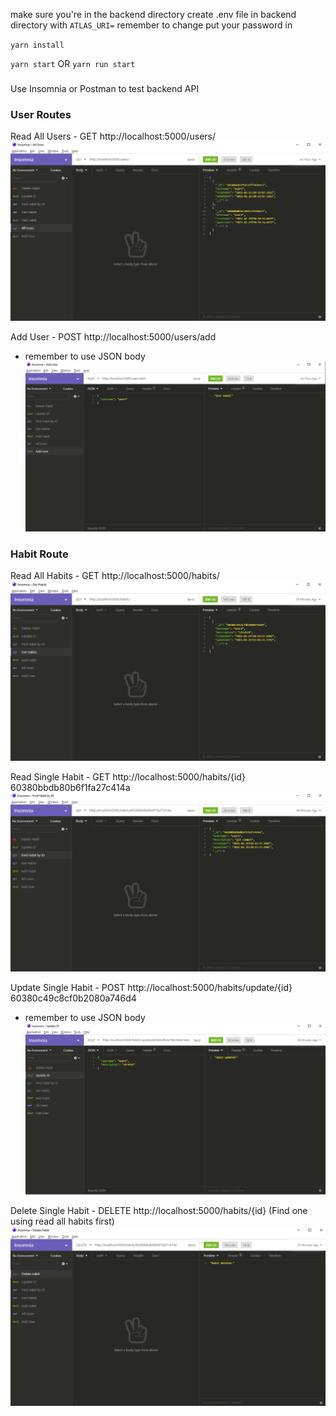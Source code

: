 make sure you're in the backend directory
create .env file in backend directory with `ATLAS_URI=` remember to change put your password in

`yarn install`

`yarn start` OR `yarn run start`

###
Use Insomnia or Postman to test backend API

### User Routes
Read All Users - GET http://localhost:5000/users/
![all users](./readme_imgs/all_users.png)


Add User - POST http://localhost:5000/users/add
* remember to use JSON body
![add users](./readme_imgs/add_user.png)

### Habit Route
Read All Habits - GET http://localhost:5000/habits/
![all habits](./readme_imgs/all_habits.png)

Read Single Habit - GET http://localhost:5000/habits/{id} 60380bbdb80b6f1fa27c414a
![find habit](./readme_imgs/find_habit.png)

Update Single Habit - POST http://localhost:5000/habits/update/{id} 60380c49c8cf0b2080a746d4
* remember to use JSON body
![update habit](./readme_imgs/update_habit.png)

Delete Single Habit - DELETE http://localhost:5000/habits/{id} (Find one using read all habits first)
![delete habit](./readme_imgs/delete_habit.png)